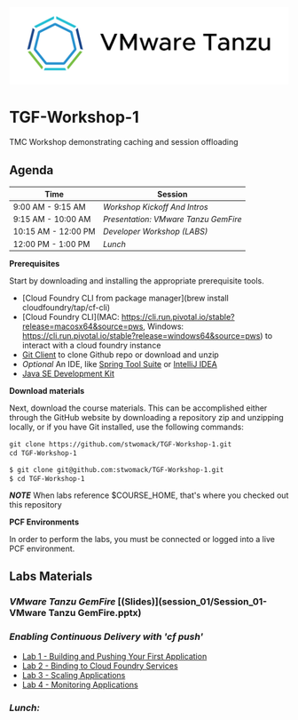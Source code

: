 ![VMware Tanzu Gemfire](/images/vmware-tanzu.png)
# TGF-Workshop-1
TMC Workshop demonstrating caching and session offloading

## Agenda

Time | Session
---- | -------
9:00 AM - 9:15 AM | _Workshop Kickoff And Intros_
9:15 AM - 10:00 AM | _Presentation: VMware Tanzu GemFire_
10:15 AM - 12:00 PM | _Developer Workshop (*LABS*)_
12:00 PM - 1:00 PM | _Lunch_

**Prerequisites**

Start by downloading and installing the appropriate prerequisite tools.
- [Cloud Foundry CLI from package manager](brew install cloudfoundry/tap/cf-cli)
- [Cloud Foundry CLI](MAC: https://cli.run.pivotal.io/stable?release=macosx64&source=pws, Windows: https://cli.run.pivotal.io/stable?release=windows64&source=pws) to interact with a cloud foundry instance
- [Git Client](https://git-scm.com/downloads) to clone Github repo or download and unzip
- *Optional* An IDE, like [Spring Tool Suite](https://spring.io/tools/sts/all) or [IntelliJ IDEA](https://www.jetbrains.com/idea/download/)
- [Java SE Development Kit](http://info.pivotal.io/n0I60i3021AN0JU0le10CRR)

**Download materials**

Next, download the course materials.  This can be accomplished either through the GitHub website by downloading a repository zip and unzipping locally, or if you have Git installed, use the following commands:

```
git clone https://github.com/stwomack/TGF-Workshop-1.git
cd TGF-Workshop-1
```

```
$ git clone git@github.com:stwomack/TGF-Workshop-1.git
$ cd TGF-Workshop-1
```

***NOTE***
When labs reference $COURSE_HOME, that's where you checked out this repository

**PCF Environments**

In order to perform the labs, you must be connected or logged into a live PCF environment.

## Labs Materials

### _VMware Tanzu GemFire_ [(Slides)](session_01/Session_01-VMware Tanzu GemFire.pptx)

### _Enabling Continuous Delivery with 'cf push'_
  - [Lab 1 - Building and Pushing Your First Application](session_02/lab_01/lab_01.adoc)
  - [Lab 2 - Binding to Cloud Foundry Services](session_02/lab_02/lab_02.adoc)
  - [Lab 3 - Scaling Applications](session_02/lab_03/lab_03.adoc)
  - [Lab 4 - Monitoring Applications](session_02/lab_04/lab_04.adoc)

### _Lunch:_

